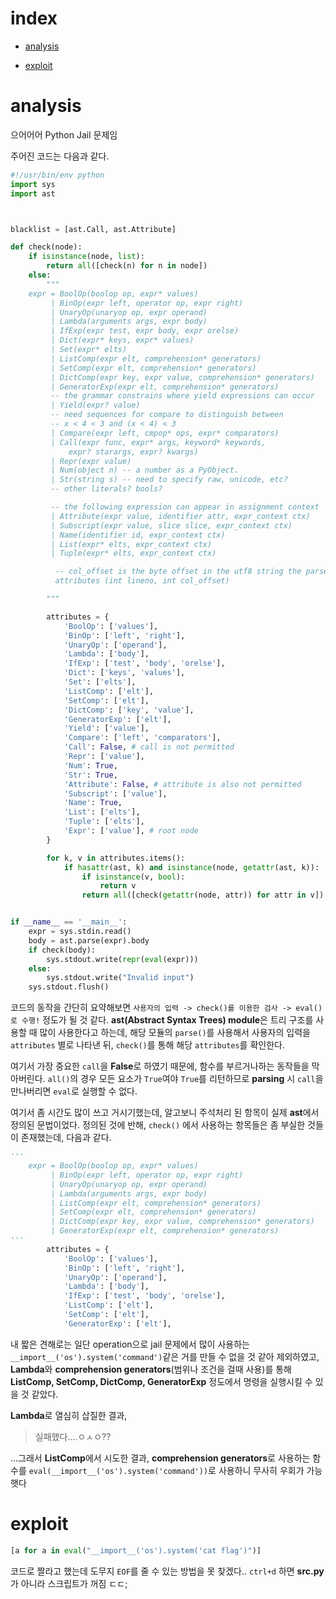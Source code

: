 # index

- [analysis](#analysis)

- [exploit](#exploit)

# analysis

으어어어 Python Jail 문제임

주어진 코드는 다음과 같다.

```python
#!/usr/bin/env python
import sys
import ast



blacklist = [ast.Call, ast.Attribute]

def check(node):
    if isinstance(node, list):
        return all([check(n) for n in node])
    else:
        """
	expr = BoolOp(boolop op, expr* values)
	     | BinOp(expr left, operator op, expr right)
	     | UnaryOp(unaryop op, expr operand)
	     | Lambda(arguments args, expr body)
	     | IfExp(expr test, expr body, expr orelse)
	     | Dict(expr* keys, expr* values)
	     | Set(expr* elts)
	     | ListComp(expr elt, comprehension* generators)
	     | SetComp(expr elt, comprehension* generators)
	     | DictComp(expr key, expr value, comprehension* generators)
	     | GeneratorExp(expr elt, comprehension* generators)
	     -- the grammar constrains where yield expressions can occur
	     | Yield(expr? value)
	     -- need sequences for compare to distinguish between
	     -- x < 4 < 3 and (x < 4) < 3
	     | Compare(expr left, cmpop* ops, expr* comparators)
	     | Call(expr func, expr* args, keyword* keywords,
			 expr? starargs, expr? kwargs)
	     | Repr(expr value)
	     | Num(object n) -- a number as a PyObject.
	     | Str(string s) -- need to specify raw, unicode, etc?
	     -- other literals? bools?

	     -- the following expression can appear in assignment context
	     | Attribute(expr value, identifier attr, expr_context ctx)
	     | Subscript(expr value, slice slice, expr_context ctx)
	     | Name(identifier id, expr_context ctx)
	     | List(expr* elts, expr_context ctx) 
	     | Tuple(expr* elts, expr_context ctx)

	      -- col_offset is the byte offset in the utf8 string the parser uses
	      attributes (int lineno, int col_offset)

        """

        attributes = {
            'BoolOp': ['values'],
            'BinOp': ['left', 'right'],
            'UnaryOp': ['operand'],
            'Lambda': ['body'],
            'IfExp': ['test', 'body', 'orelse'],
            'Dict': ['keys', 'values'],
            'Set': ['elts'],
            'ListComp': ['elt'],
            'SetComp': ['elt'],
            'DictComp': ['key', 'value'],
            'GeneratorExp': ['elt'],
            'Yield': ['value'],
            'Compare': ['left', 'comparators'],
            'Call': False, # call is not permitted
            'Repr': ['value'],
            'Num': True,
            'Str': True,
            'Attribute': False, # attribute is also not permitted
            'Subscript': ['value'],
            'Name': True,
            'List': ['elts'],
            'Tuple': ['elts'],
            'Expr': ['value'], # root node 
        }

        for k, v in attributes.items():
            if hasattr(ast, k) and isinstance(node, getattr(ast, k)):
                if isinstance(v, bool):
                    return v
                return all([check(getattr(node, attr)) for attr in v])


if __name__ == '__main__':
    expr = sys.stdin.read()
    body = ast.parse(expr).body
    if check(body):
        sys.stdout.write(repr(eval(expr)))
    else:
        sys.stdout.write("Invalid input")
    sys.stdout.flush()
```

코드의 동작을 간단히 요약해보면 `사용자의 입력 -> check()를 이용한 검사 -> eval()로 수행!` 정도가 될 것 같다. **ast(Abstract Syntax Trees) module**은 트리 구조를 사용할 때 많이 사용한다고 하는데, 해당 모듈의 `parse()`를 사용해서 사용자의 입력을 `attributes` 별로 나타낸 뒤, `check()`를 통해 해당 `attributes`를 확인한다. 

여기서 가장 중요한 `call`을 **False**로 하였기 때문에, 함수를 부르거나하는 동작들을 막아버린다. `all()`의 경우 모든 요소가 `True`여야 `True`를 리턴하므로 **parsing** 시 `call`을 만나버리면 `eval`로 실행할 수 없다.



여기서 좀 시간도 많이 쓰고 거시기했는데, 알고보니 주석처리 된 항목이 실제 **ast**에서 정의된 문법이었다. 정의된 것에 반해, `check()` 에서 사용하는 항목들은 좀 부실한 것들이 존재했는데, 다음과 같다.

```python
'''
    expr = BoolOp(boolop op, expr* values)
	     | BinOp(expr left, operator op, expr right)
	     | UnaryOp(unaryop op, expr operand)
	     | Lambda(arguments args, expr body)
         | ListComp(expr elt, comprehension* generators)
	     | SetComp(expr elt, comprehension* generators)
	     | DictComp(expr key, expr value, comprehension* generators)
	     | GeneratorExp(expr elt, comprehension* generators)
'''
        attributes = {
            'BoolOp': ['values'],
            'BinOp': ['left', 'right'],
            'UnaryOp': ['operand'],
            'Lambda': ['body'],
            'IfExp': ['test', 'body', 'orelse'],
			'ListComp': ['elt'],
            'SetComp': ['elt'],
            'GeneratorExp': ['elt'],
```

내 짧은 견해로는 일단 operation으로 jail 문제에서 많이 사용하는 `__import__('os').system('command')`같은 거를 만들 수 없을 것 같아 제외하였고, **Lambda**와 **comprehension generators**(범위나 조건을 걸때 사용)를 통해 **ListComp, SetComp, DictComp, GeneratorExp** 정도에서 명령을 실행시킬 수 있을 것 같았다. 

**Lambda**로 열심히 삽질한 결과,

> 실패했다....ㅇㅅㅇ??



...그래서 **ListComp**에서 시도한 결과, **comprehension generators**로 사용하는 함수를 `eval(__import__('os').system('command'))`로 사용하니 무사히 우회가 가능햇다



# exploit

```python
[a for a in eval("__import__('os').system('cat flag')")]
```



코드로 짤라고 했는데 도무지 `EOF`를 줄 수 있는 방법을 못 찾겠다.. `ctrl+d` 하면 **src.py**가 아니라 스크립트가 꺼짐 ㄷㄷ;
